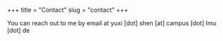 +++
title = "Contact"
slug = "contact"
+++

You can reach out to me by email at yuxi [dot] shen [at] campus [dot] lmu [dot] de
